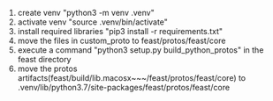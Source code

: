 1. create venv "python3 -m venv .venv"
2. activate venv "source .venv/bin/activate"
3. install required libraries "pip3 install -r requirements.txt"
4. move the files in custom_proto to feast/protos/feast/core 
5. execute a command "python3 setup.py build_python_protos" in the feast directory
6. move the protos artifacts(feast/build/lib.macosx~~~/feast/protos/feast/core) to .venv/lib/python3.7/site-packages/feast/protos/feast/core

